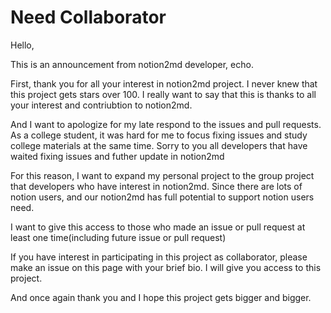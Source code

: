 # Need Collaborator

Hello,

This is an announcement from notion2md developer, echo.

First, thank you for all your interest in notion2md project. I never knew that
this project gets stars over 100. I really want to say that this is thanks to all
your interest and contriubtion to notion2md.

And I want to apologize for my late respond to the issues and pull requests. As a
college student, it was hard for me to focus fixing issues and study college
materials at the same time. Sorry to you all developers that have waited fixing
issues and futher update in notion2md

For this reason, I want to expand my personal project to the group project that
developers who have interest in notion2md. Since there are lots of notion
users, and our notion2md has full potential to support notion users need. 

I want to give this access to those who made an issue or pull request at least
one time(including future issue or pull request)

If you have interest in participating in this project as collaborator, please
make an issue on this page with your brief bio. I will give you access to this
project.

And once again thank you and I hope this project gets bigger and bigger.
